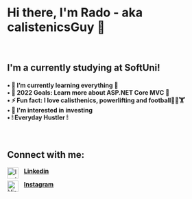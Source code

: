 <h1>Hi there, I'm Rado - aka calistenicsGuy 👋</h1> 

</br>

<h2>I'm a currently studying at SoftUni!</h2>
  <h4>• 🌱 I’m currently learning everything 🤣
  </br>• 🥅 2022 Goals: Learn more about ASP.NET Core MVC 🎯
  </br>• ⚡ Fun fact: I love calisthenics, powerlifting and football🤸‍♂️🏋‍
  </br>• 🔎 I'm interested in investing
  </br>• 🕯 Everyday Hustler 🕯</h4>
  
  
</br>
<h2>Connect with me:</h2>

[<img align="left" alt="Instagram" width="26px" src="https://www.kindpng.com/picc/m/363-3632986_logo-linkedin-png-rond-transparent-png.png" style="padding-right:10px;"/>**Linkedin**](https://www.linkedin.com/in/radoslav-radev-908a96235/)    

[<img align="left" alt="Visual Studio Code" width="26px" src="https://upload.wikimedia.org/wikipedia/commons/thumb/a/a5/Instagram_icon.png/2048px-Instagram_icon.png" style="padding-right:10px;" />**Instagram**](https://www.instagram.com/radev_sw/)
